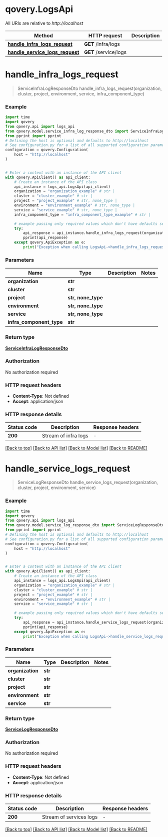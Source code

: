 # qovery.LogsApi

All URIs are relative to *http://localhost*

Method | HTTP request | Description
------------- | ------------- | -------------
[**handle_infra_logs_request**](LogsApi.md#handle_infra_logs_request) | **GET** /infra/logs | 
[**handle_service_logs_request**](LogsApi.md#handle_service_logs_request) | **GET** /service/logs | 


# **handle_infra_logs_request**
> ServiceInfraLogResponseDto handle_infra_logs_request(organization, cluster, project, environment, service, infra_component_type)



### Example


```python
import time
import qovery
from qovery.api import logs_api
from qovery.model.service_infra_log_response_dto import ServiceInfraLogResponseDto
from pprint import pprint
# Defining the host is optional and defaults to http://localhost
# See configuration.py for a list of all supported configuration parameters.
configuration = qovery.Configuration(
    host = "http://localhost"
)


# Enter a context with an instance of the API client
with qovery.ApiClient() as api_client:
    # Create an instance of the API class
    api_instance = logs_api.LogsApi(api_client)
    organization = "organization_example" # str | 
    cluster = "cluster_example" # str | 
    project = "project_example" # str, none_type | 
    environment = "environment_example" # str, none_type | 
    service = "service_example" # str, none_type | 
    infra_component_type = "infra_component_type_example" # str | 

    # example passing only required values which don't have defaults set
    try:
        api_response = api_instance.handle_infra_logs_request(organization, cluster, project, environment, service, infra_component_type)
        pprint(api_response)
    except qovery.ApiException as e:
        print("Exception when calling LogsApi->handle_infra_logs_request: %s\n" % e)
```


### Parameters

Name | Type | Description  | Notes
------------- | ------------- | ------------- | -------------
 **organization** | **str**|  |
 **cluster** | **str**|  |
 **project** | **str, none_type**|  |
 **environment** | **str, none_type**|  |
 **service** | **str, none_type**|  |
 **infra_component_type** | **str**|  |

### Return type

[**ServiceInfraLogResponseDto**](ServiceInfraLogResponseDto.md)

### Authorization

No authorization required

### HTTP request headers

 - **Content-Type**: Not defined
 - **Accept**: application/json


### HTTP response details

| Status code | Description | Response headers |
|-------------|-------------|------------------|
**200** | Stream of infra logs |  -  |

[[Back to top]](#) [[Back to API list]](../README.md#documentation-for-api-endpoints) [[Back to Model list]](../README.md#documentation-for-models) [[Back to README]](../README.md)

# **handle_service_logs_request**
> ServiceLogResponseDto handle_service_logs_request(organization, cluster, project, environment, service)



### Example


```python
import time
import qovery
from qovery.api import logs_api
from qovery.model.service_log_response_dto import ServiceLogResponseDto
from pprint import pprint
# Defining the host is optional and defaults to http://localhost
# See configuration.py for a list of all supported configuration parameters.
configuration = qovery.Configuration(
    host = "http://localhost"
)


# Enter a context with an instance of the API client
with qovery.ApiClient() as api_client:
    # Create an instance of the API class
    api_instance = logs_api.LogsApi(api_client)
    organization = "organization_example" # str | 
    cluster = "cluster_example" # str | 
    project = "project_example" # str | 
    environment = "environment_example" # str | 
    service = "service_example" # str | 

    # example passing only required values which don't have defaults set
    try:
        api_response = api_instance.handle_service_logs_request(organization, cluster, project, environment, service)
        pprint(api_response)
    except qovery.ApiException as e:
        print("Exception when calling LogsApi->handle_service_logs_request: %s\n" % e)
```


### Parameters

Name | Type | Description  | Notes
------------- | ------------- | ------------- | -------------
 **organization** | **str**|  |
 **cluster** | **str**|  |
 **project** | **str**|  |
 **environment** | **str**|  |
 **service** | **str**|  |

### Return type

[**ServiceLogResponseDto**](ServiceLogResponseDto.md)

### Authorization

No authorization required

### HTTP request headers

 - **Content-Type**: Not defined
 - **Accept**: application/json


### HTTP response details

| Status code | Description | Response headers |
|-------------|-------------|------------------|
**200** | Stream of services logs |  -  |

[[Back to top]](#) [[Back to API list]](../README.md#documentation-for-api-endpoints) [[Back to Model list]](../README.md#documentation-for-models) [[Back to README]](../README.md)

